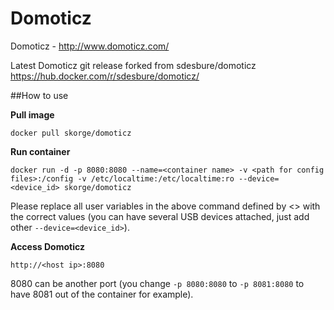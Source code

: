 Domoticz
======

Domoticz - http://www.domoticz.com/

Latest Domoticz git release forked from sdesbure/domoticz
https://hub.docker.com/r/sdesbure/domoticz/

##How to use

**Pull image**

```
docker pull skorge/domoticz

```

**Run container**

```
docker run -d -p 8080:8080 --name=<container name> -v <path for config files>:/config -v /etc/localtime:/etc/localtime:ro --device=<device_id> skorge/domoticz
```

Please replace all user variables in the above command defined by <> with the correct values (you can have several USB devices attached, just add other `--device=<device_id>`).

**Access Domoticz**

```
http://<host ip>:8080
```

8080 can be another port (you change `-p 8080:8080` to `-p 8081:8080` to have 8081 out of the container for example).
